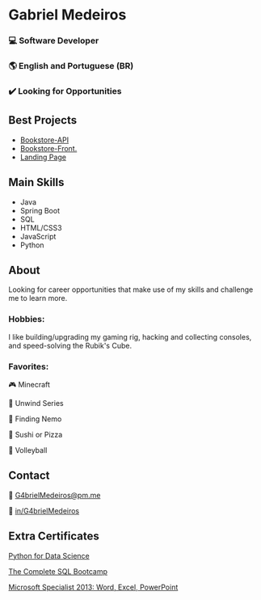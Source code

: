 # Gabriel Medeiros 
### 💻 Software Developer
### 🌎 English and Portuguese (BR)
### ✔️ Looking for Opportunities

## Best Projects
- [Bookstore-API](https://github.com/G4brielMedeiros/Bookstore-api)
- [Bookstore-Front.](https://github.com/G4brielMedeiros/bookstore-front)
- [Landing Page](https://g4brielmedeiros.github.io/LandingPageExample/)

## Main Skills
- Java
- Spring Boot
- SQL
- HTML/CSS3
- JavaScript
- Python
## About

Looking for career opportunities that make use of my skills and challenge me to learn more.



### Hobbies:
I like building/upgrading my gaming rig, hacking and collecting consoles, and speed-solving the Rubik's Cube.
### Favorites:

🎮 Minecraft

📗 Unwind Series

🎥 Finding Nemo

🥘 Sushi or Pizza

🏐 Volleyball

## Contact
📧 G4brielMedeiros@pm.me

🔗 [in/G4brielMedeiros](LinkedIn.com/in/G4brielMedeiros)

## Extra Certificates

[Python for Data Science](https://www.udemy.com/certificate/UC-08576333-fee2-4ad8-8d81-0f7f61e28b45/)

[The Complete SQL Bootcamp](https://www.udemy.com/certificate/UC-313b0763-607f-4493-b603-01e871a2ff74/)

[Microsoft Specialist 2013: Word, Excel, PowerPoint](https://www.credly.com/users/gabrielmedeiros/badges)
